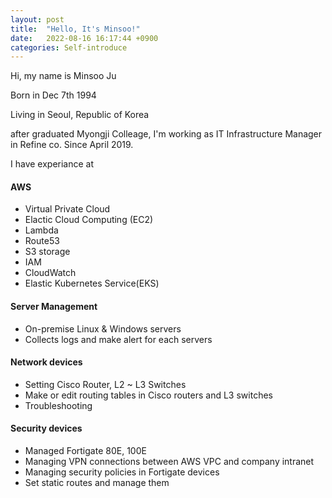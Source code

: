 ```yaml
---
layout: post
title:  "Hello, It's Minsoo!"
date:   2022-08-16 16:17:44 +0900
categories: Self-introduce
---
```

Hi, my name is Minsoo Ju

Born in Dec 7th 1994

Living in Seoul, Republic of Korea

after graduated Myongji Colleage, I'm working as IT Infrastructure Manager in Refine co. Since April 2019.

I have experiance at

#### AWS 
- Virtual Private Cloud
- Elactic Cloud Computing (EC2)
- Lambda
- Route53
- S3 storage
- IAM
- CloudWatch
- Elastic Kubernetes Service(EKS)

#### Server Management
- On-premise Linux & Windows servers
- Collects logs and make alert for each servers 

#### Network devices 
- Setting Cisco Router, L2 ~ L3 Switches
- Make or edit routing tables in Cisco routers and L3 switches
- Troubleshooting 

#### Security devices
- Managed Fortigate 80E, 100E
- Managing VPN connections between AWS VPC and company intranet
- Managing security policies in Fortigate devices
- Set static routes and manage them

